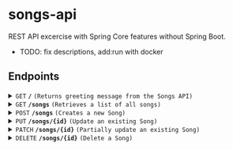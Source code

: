 
# songs-api
REST API excercise with Spring Core features without Spring Boot. 
- TODO: fix descriptions, add:run with docker


## Endpoints

<details>
  <summary><code>GET</code> <code><b>/</b></code> <code>(Returns greeting message from the Songs API)</code></summary>
 
### Request
```sh
curl http://localhost:8080/ -i
```

### Response
- **Status code:** 200 OK   
- **Content-Type:** application/json

```json
{
    "message": "Hello from Songs API"
}
```
</details>


<details>
  <summary><code>GET</code> <code><b>/songs</b></code> <code>(Retrieves a list of all songs)</code></summary>

 ### Request
```sh
curl http://localhost:8080/songs -i
```
### Response
- **Status code:** 200 OK  
- **Content-Type:** application/json
- **Response body:** Example, before any user POST's:
```json

[
    {
        "id": "5e57a1ca-9dc4-4a0c-ab61-8875d133dd49",
        "name": "Thunderstruck",
        "artist": "AC/DC",
        "publishYear": 1990
    }
]

```
</details>


<details>
  <summary><code>POST</code> <code><b>/songs</b></code> <code>(Creates a new Song)</code></summary>
 
### Request
```sh
curl -X POST http://localhost:8080/songs \
-H "Content-Type: application/json" \
-d '{
  "name": "The Thrill Is Gone",
  "artist": "B.B. King",
  "publish_year": 1969
}' -i

```
- **Request body:** All fields required, example:
```json
{
    "name" : "The Thrill is Gone",
    "artist" : "B.B. King",
    "publish_year" : 1969
}
```


### Success response
- **Status code**: 201 CREATED  
- **Content-Type**: application/json 
- **Location**: /songs/ff88ef0c-8a9b-43eb-9de2-ad8fcd82f252
- **Response body:** 
```json
{
    "id": "ff88ef0c-8a9b-43eb-9de2-ad8fcd82f252",
    "name": "The Thrill is Gone",
    "artist": "B.B. King",
    "publish_year": 1969
}
```

### Error responses
- **Status code**: 409 CONFLICT  
- **Content-Type**: application/json 
- **Response body:** if trying to add duplicate of an existing song

```json
{
    "error": "Song with name: The Thrill is Gone, artist: B.B. King and publish_year: 1969 already exists."
}
```

#### OR
- **Status code**: 400 BAD REQUEST
- **Content-Type**: application/json 
- **Response body:** if name not provided
```json
{
    "name": "must not be blank"
}
```
- **Response body:** if artist not provided
```json
{
    "artist": "must not be blank"
}
```
- **Response body:** if year not provided
```json
{
  "publish_year": "must not be null"
}
```

- **Response body:** if publish_year not within range  
```json
{
    "publish_year": "publish_year must be between 1889 and the current year."
}
```
</details>


<details>
  <summary><code>PUT</code> <code><b>/songs/{id}</b></code> <code>(Update an existing Song)</code></summary>

### Request
- **Path variable:** id(string), the unique identifier of the song to be updated (UUID).
```sh
curli
```
- **Request body:** All fields required, example:
```json
{
    "name" : "The Thrill is NOT Gone",
    "artist" : "B.B. King",
    "publish_year" : 1969
}
```
### Success response
- **Status code**: 200 OK
- **Content-Type**: application/json 
- **Response body:**
```json
{
    "id": "ff88ef0c-8a9b-43eb-9de2-ad8fcd82f252",
    "name": "The Thrill is NOT Gone",
    "artist": "B.B. King",
    "publish_year": 1969
}
```


### Error responses
- **Status code**: 409 CONFLICT  
- **Content-Type**: application/json 
- **Response body:** if trying to update a duplicate of an existing song
```json
{
    "error": "Song with name: The Thrill is NOT Gone, artist: B.B. King and publish_year: 1969 already exists."
}
```

#### OR
- **Status code**: 404 NOT FOUND
- **Content-Type**: application/json 
- **Response body:** if song with provided id not found in database
```json
{
    "error": "Song with id 273f842d-6307-476d-8ba2-7c215a0290af was not found"
}
```
  
#### OR
- **Status code**: 400 BAD REQUEST
- **Content-Type**: application/json 
- **Response body:** if name not provided
```json
{
    "name": "must not be blank"
}
```
- **Response body:** if artist not provided
```json
{
    "artist": "must not be blank"
}
```
- **Response body:** if year not provided
```json
{
  "publish_year": "must not be null"
}
```

- **Response body:** if publish_year not within range  
```json
{
    "publish_year": "publish_year must be between 1889 and the current year."
}
```

- **Response body:** if provided id is not valid UUID
```json
{
    "error": "Given identifier: (273f842d-6307-476d-8ba2-7c215a0290a) is invalid. Expected format: 8-4-4-4-12 hex."
}
```


</details>


<details>
  <summary><code>PATCH</code> <code><b>/songs/{id}</b></code> <code>(Partially update an existing Song)</code></summary>

### Request
- **Path variable:** id(string), the unique identifier of the song to be partially updated (UUID).

```sh
curli
```
- **Request body:** Only one field required, example:
```json
{
    "name" : "The Thrill is Gone AGAIN",
}
```
### Success response
- **Status code**: 200 OK
- **Content-Type**: application/json 
- **Response body:**
```json
{
    "id": "ff88ef0c-8a9b-43eb-9de2-ad8fcd82f252",
    "name": "The Thrill is Gone AGAIN",
    "artist": "B.B. King",
    "publish_year": 1969
}
```
### Error responses
- **Status code**: 404 NOT FOUND
- **Content-Type**: application/json 
- **Response body:** if song with provided id not found in database
```json
{
    "error": "Song with id 273f842d-6307-476d-8ba2-7c215a0290af was not found"
}
```
#### OR
- **Status code**: 400 BAD REQUEST
- **Content-Type**: application/json 
- **Response body:** if name(string) empty
```json
{
    "name": "Name must not be blank when provided"
}
```
- **Response body:** if artist(string) empty
```json
{
    "artist": "Artist must not be blank when provided"
}
```

- **Response body:** if publish_year not within range  
```json
{
    "publish_year": "publish_year must be between 1889 and the current year."
}
```

- **Response body:** if provided id is not valid UUID
```json
{
    "error": "Given identifier: (273f842d-6307-476d-8ba2-7c215a0290a) is invalid. Expected format: 8-4-4-4-12 hex."
}
```


</details>


<details>
  <summary><code>DELETE</code> <code><b>/songs/{id}</b></code> <code>(Delete a Song)</code></summary>

### Request
- **Path variable:** id(string), the unique identifier of the song to be deleted (UUID).

```sh
curli
```
### Success response
- **Status code**: 204 NO CONTENT
- **Content-Type**: application/json 
- **Response body:** None
  
### Error responses
- **Status code**: 404 NOT FOUND
- **Content-Type**: application/json 
- **Response body:** if song with provided id not found in database
```json
{
    "error": "Song with id 273f842d-6307-476d-8ba2-7c215a0290af was not found"
}
```
#### OR
- **Status code**: 400 BAD REQUEST
- **Content-Type**: application/json
- **Response body:** if provided id is not valid UUID
```json
{
    "error": "Given identifier: (273f842d-6307-476d-8ba2-7c215a0290a) is invalid. Expected format: 8-4-4-4-12 hex."
}
```

</details>
